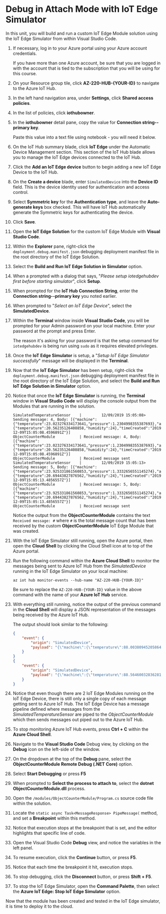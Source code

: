 # Debug in Attach Mode with IoT Edge Simulator

In this unit, you will build and run a custom IoT Edge Module solution using the IoT Edge Simulator from within Visual Studio Code.

1. If necessary, log in to your Azure portal using your Azure account credentials.

    If you have more than one Azure account, be sure that you are logged in with the account that is tied to the subscription that you will be using for this course.

1. On your Resource group tile, click **AZ-220-HUB-{YOUR-ID}** to navigate to the Azure IoT Hub.

1. In the left hand navigation area, under **Settings**, click **Shared access policies**.

1. In the list of policies, click **iothubowner**.

1. In the **iothubowner** detail pane, copy the value for **Connection string--primary key**.

    Paste this value into a text file using notebook - you will need it below.

1. On the IoT Hub summary blade, click **IoT Edge** under the Automatic Device Management section. This section of the IoT Hub blade allows you to manage the IoT Edge devices connected to the IoT Hub.

1. Click the **Add an IoT Edge device** button to begin adding a new IoT Edge Device to the IoT Hub.

1. On the **Create a device** blade, enter `SimulatedDevice` into the **Device ID** field. This is the device identity used for authentication and access control.

1. Select **Symmetric key** for the **Authentication type**, and leave the **Auto-generate keys** box checked. This will have IoT Hub automatically generate the Symmetric keys for authenticating the device.

1. Click **Save**.

1. Open the **IoT Edge Solution** for the custom IoT Edge Module with **Visual Studio Code**.

1. Within the **Explorer** pane, right-click the `deployment.debug.manifest.json` debugging deployment manifest file in the root directory of the IoT Edge Solution.

1. Select the **Build and Run IoT Edge Solution in Simulator** option.

1. When a prompted with a dialog that says, "_Please setup iotedgehubdev first before starting simulator_", click **Setup**.

1. When prompted for the **IoT Hub Connection String**, enter the **Connection string--primary key** you noted earlier.

1. When prompted to "_Select an IoT Edge Device_", select the **SimulatedDevice**.

1. Within the **Terminal** window inside **Visual Studio Code**, you will be prompted for your Admin password on your local machine. Enter your password at the prompt and press Enter.

    The reason it's asking for your password is that the setup command for `iotedgehubdev` is being run using `sudo` as it requires elevated privileges.

1. Once the **IoT Edge Simulator** is setup, a "_Setup IoT Edge Simulator successfully_" message will be displayed in the **Terminal**.

1. Now that the **IoT Edge Simulator** has been setup, right-click the `deployment.debug.manifest.json` debugging deployment manifest file in the root directory of the IoT Edge Solution, and select the **Build and Run IoT Edge Solution in Simulator** option.

1. Notice that once the **IoT Edge Simulator** is running, the **Terminal** window in **Visual Studio Code** will display the console output from the Modules that are running in the solution.

    ```text
    SimulatedTemperatureSensor    |         12/09/2019 15:05:08> Sending message: 4, Body: [{"machine":{"temperature":23.023276334173641,"pressure":1.2304998355387693},"ambient":{"temperature":20.56235126408858,"humidity":24},"timeCreated":"2019-12-09T15:05:08.4596891Z"}]
    ObjectCounterModule           | Received message: 4, Body: [{"machine":{"temperature":23.023276334173641,"pressure":1.2304998355387693},"ambient":{"temperature":20.56235126408858,"humidity":24},"timeCreated":"2019-12-09T15:05:08.4596891Z"}]
    ObjectCounterModule           | Received message sent
    SimulatedTemperatureSensor    |         12/09/2019 15:05:13> Sending message: 5, Body: [{"machine":{"temperature":23.925331861560853,"pressure":1.3332656551145274},"ambient":{"temperature":20.69443827876562,"humidity":24},"timeCreated":"2019-12-09T15:05:13.4856557Z"}]
    ObjectCounterModule           | Received message: 5, Body: [{"machine":{"temperature":23.925331861560853,"pressure":1.3332656551145274},"ambient":{"temperature":20.69443827876562,"humidity":24},"timeCreated":"2019-12-09T15:05:13.4856557Z"}]
    ObjectCounterModule           | Received message sent
    ```

    Notice the output from the **ObjectCounterModule** contains the text `Received message: #` where `#` is the total message count that has been received by the custom **ObjectCounterModule** IoT Edge Module that was created.

1. With the IoT Edge Simulator still running, open the Azure portal, then open the **Cloud Shell** by clicking the Cloud Shell icon at to top of the Azure portal.

1. Run the following command within the **Azure Cloud Shell** to monitor the messages being sent to Azure IoT Hub from the _SimulatedDevice_ running in the IoT Edge Simulator on your local machine:

    ```cmd/sh
    az iot hub monitor-events --hub-name "AZ-220-HUB-{YOUR-ID}"
    ```

    Be sure to replace the `AZ-220-HUB-{YOUR-ID}` value in the above command with the name of your **Azure IoT Hub** service.

1. With everything still running, notice the output of the previous command in the **Cloud Shell** will display a JSON representation of the messages being received by the Azure IoT Hub.

    The output should look similar to the following:

    ```json
    {
        "event": {
            "origin": "SimulatedDevice",
            "payload": "{\"machine\":{\"temperature\":88.003809452058647,\"pressure\":8.6333453806142764},\"ambient\":{\"temperature\":21.090260561364826,\"humidity\":24},\"timeCreated\":\"2019-12-09T15:16:32.402965Z\"}"
        }
    }
    {
        "event": {
            "origin": "SimulatedDevice",
            "payload": "{\"machine\":{\"temperature\":88.564600328362815,\"pressure\":8.6972329488008278},\"ambient\":{\"temperature\":20.942187817041848,\"humidity\":25},\"timeCreated\":\"2019-12-09T15:16:37.4355705Z\"}"
        }
    }
    ```

1. Notice that even though there are 2 IoT Edge Modules running on the IoT Edge Device, there is still only a single copy of each message getting sent to Azure IoT Hub. The IoT Edge Device has a message pipeline defined where messages from the _SimulatedTemperatureSensor_ are piped to the _ObjectCounterModule_ which then sends messages out piped out to the Azure IoT Hub.

1. To stop monitoring Azure IoT Hub events, press **Ctrl + C** within the **Azure Cloud Shell**.

1. Navigate to the **Visual Studio Code** Debug view, by clicking on the **Debug** icon on the left-side of the window.

1. On the dropdown at the top of the **Debug** pane, select the **ObjectCounterModule Remote Debug (.NET Core)** option.

1. Select **Start Debugging** or press **F5**

1. When prompted to **Select the process to attach to**, select the **dotnet ObjectCounterModule.dll** process.

1. Open the `/modules/ObjectCounterModule/Program.cs` source code file within the solution.

1. Locate the `static async Task<MessageResponse> PipeMessage(` method, and set a **Breakpoint** within this method.

1. Notice that execution stops at the breakpoint that is set, and the editor highlights that specific line of code.

1. Open the Visual Studio Code **Debug** view, and notice the variables in the left panel.

1. To resume execution, click the **Continue** button, or press **F5**.

1. Notice that each time the breakpoint it hit, execution stops.

1. To stop debugging, click the **Disconnect** button, or press **Shift + F5**.

1. To stop the IoT Edge Simulator, open the **Command Palette**, then select the **Azure IoT Edge: Stop IoT Edge Simulator** option.

Now that the module has been created and tested in the IoT Edge simulator, it is time to deploy it to the cloud.
